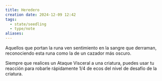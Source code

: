 ```yaml
---
title: Heredero
creation date: 2024-12-09 12:42
tags:
  - state/seedling
  - type/note
aliases:
---
```

Aquellos que portan la runa ven sentimiento en la sangre que derraman, reconociendo esta runa como la de un cazador más oscuro.

Siempre que realices un Ataque Visceral a una criatura, puedes usar tu reacción para robarle rápidamente 1/4 de ecos del nivel de desafío de la criatura.

